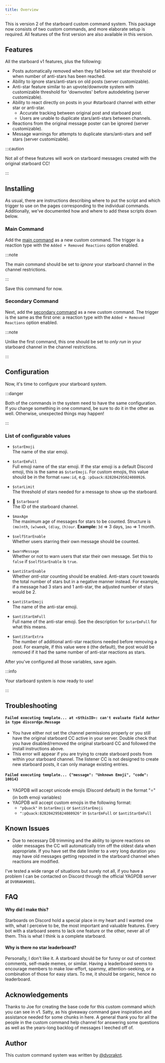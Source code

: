 ```yaml
---
title: Overview
---
```


This is version 2 of the starboard custom command system. This package now consists of two custom commands, and more elaborate setup is required. All features of the first version are also available in this version.

## Features

All the starboard v1 features, plus the following:

- Posts automatically removed when they fall below set star threshold or when number of anti-stars has been reached.
- Ability to ignore stars/anti-stars on old posts (server customizable).
- Anti-star feature similar to an upvote/downvote system with customizable threshold for 'downvotes' before autodeleting (server customizable).
- Ability to react directly on posts in your #starboard channel with either star or anti-star.
  - Accurate tracking between original post and starboard post.
  - Users are unable to duplicate stars/anti-stars between channels.
- Reactions from the original message poster can be ignored (server customizable).
- Message warnings for attempts to duplicate stars/anti-stars and self stars (server customizable).

:::caution

Not all of these features will work on starboard messages created with the original starboard CC!

:::

## Installing

As usual, there are instructions describing where to put the script and which trigger to use on the pages corresponding to the individual commands. Additionally, we've documented how and where to add these scripts down below.

### Main Command

Add the [main command](main-cc) as a new custom command. The trigger is a reaction type with the `Added + Removed Reactions` option enabled.

:::note

The main command should be set to _ignore_ your starboard channel in the channel restrictions.

:::

Save this command for now.

### Secondary Command

Next, add the [secondary command](reaction-handler) as a new custom command. The trigger is the same as the first one: a reaction type with the `Added + Removed Reactions` option enabled.

:::note

Unlike the first command, this one should be set to _only run_ in your starboard channel in the channel restrictions.

:::

## Configuration

Now, it's time to configure your starboard system.

:::danger

Both of the commands in the system need to have the same configuration. If you change something in one command, be sure to do it in the other as well. Otherwise, unexpected things may happen!

:::

### List of configurable values

- `$starEmoji`<br />
  The name of the star emoji.

- `$starEmFull`<br />
  Full emoji name of the star emoji. If the star emoji is a default Discord emoji, this is the same as `$starEmoji`. For custom emojis, this value should be in the format `name:id`, e.g. `:pQuack:828204295824080926`.

- `$starLimit`<br />
  The threshold of stars needed for a message to show up the starboard.

- 📌 `$starboard`<br />
  The ID of the starboard channel.

- `$maxAge`<br />
  The maximum age of messages for stars to be counted. Structure is `(mo)nth`, `(w)week`, `(d)ay`, `(h)our`.
  **Example:** `3d` => 3 days, `1mo` => 1 month.

- `$selfStarEnable`<br />
  Whether users starring their own message should be counted.

- `$warnMessage`<br />
  Whether or not to warn users that star their own message. Set this to `false` if `$selfStarEnable` is `true`.

- `$antiStarEnable`<br />
  Whether _anti-star_ counting should be enabled. Anti-stars count towards the total number of stars but in a negative manner instead. For example, if a message had 3 stars and 1 anti-star, the adjusted number of stars would be 2.

- `$antiStarEmoji`<br />
  The name of the anti-star emoji.

- `$antiStarEmFull`<br />
  Full name of the anti-star emoji. See the description for `$starEmFull` for what this means.

- `$antiStarExtra`<br />
  The number of additional anti-star reactions needed before removing a post. For example, if this value were `0` (the default), the post would be removed if it had the same number of anti-star reactions as stars.

After you've configured all those variables, save again.

:::info

Your starboard system is now ready to use!

:::

## Troubleshooting

#### `Failed executing template... at <$thisID>: can't evaluate field Author in type discordgo.Message`

- You have either not set the channel permissions properly or you still have the original starboard CC active in your server. Double check that you have disabled/removed the original starboard CC and followed the install instructions above.
- This error will appear if you are trying to create starboard posts from within your starboard channel. The listener CC is not designed to create new starboard posts, it can only manage existing entries.

#### `Failed executing template... {"message": "Unknown Emoji", "code": 10014}`

- YAGPDB will accept unicode emojis (Discord default) in the format "⭐" (in both emoji variables)
- YAGPDB will accept custom emojis in the following format:
  - `"pQuack"` in `$starEmoji` or `$antiStarEmoji`
  - `":pQuack:828204295824080926"` in `$starEmFull` or `$antiStarEmFull`

## Known Issues

- Due to necessary DB trimming and the ability to ignore reactions on older messages the CC will automatically trim off the oldest data when appropriate. If you have set the date limiter to a very long duration you may have old messages getting reposted in the starboard channel when reactions are modified.

I've tested a wide range of situations but surely not all, if you have a problem I can be contacted on Discord through the official YAGPDB server at `DV0RAK#0001`.

## FAQ

#### Why did I make this?

Starboards on Discord hold a special place in my heart and I wanted one with, what I perceive to be, the most important and valuable features. Every bot with a starboard seems to lack one feature or the other, never all of them. This is what I think is a complete starboard.

#### Why is there no star leaderboard?

Personally, I don't like it. A starboard should be for funny or out of context comments, self-made memes, or similar. Having a leaderboard seems to encourage members to make low-effort, spammy, attention-seeking, or a combination of those for easy stars. To me, it should be organic, hence no leaderboard.

## Acknowledgements

Thanks to Joe for creating the base code for this custom command which you can see in v1. Satty, as his giveaway command gave inspiration and assistance needed for some chunks in here. A general thank you for all the people in the custom command help channel for answering some questions as well as the years-long backlog of messages I leeched off of.

## Author

This custom command system was written by [@dvoraknt](https://github.com/dvoraknt).
